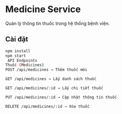 # Medicine Service

Quản lý thông tin thuốc trong hệ thống bệnh viện.

##  Cài đặt
```bash
npm install
npm start
 API Endpoints
Thuốc (Medicines)
POST /api/medicines → Thêm thuốc mới

GET /api/medicines → Lấy danh sách thuốc

GET /api/medicines/:id → Lấy chi tiết thuốc

PUT /api/medicines/:id → Cập nhật thông tin thuốc

DELETE /api/medicines/:id → Xóa thuốc
